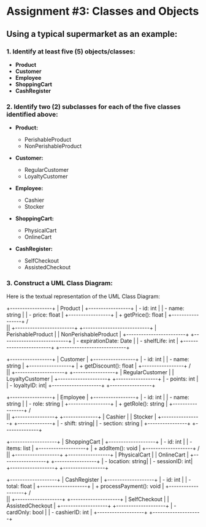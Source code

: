 # Assignment #3: Classes and Objects

## Using a typical supermarket as an example:

### 1. Identify at least five (5) objects/classes:

- **Product**
- **Customer**
- **Employee**
- **ShoppingCart**
- **CashRegister**

### 2. Identify two (2) subclasses for each of the five classes identified above:

- **Product:**

  - PerishableProduct
  - NonPerishableProduct

- **Customer:**

  - RegularCustomer
  - LoyaltyCustomer

- **Employee:**

  - Cashier
  - Stocker

- **ShoppingCart:**

  - PhysicalCart
  - OnlineCart

- **CashRegister:**
  - SelfCheckout
  - AssistedCheckout

### 3. Construct a UML Class Diagram:

Here is the textual representation of the UML Class Diagram:

+-----------------+
| Product |
+-----------------+
| - id: int |
| - name: string |
| - price: float |
+-----------------+
| + getPrice(): float |
+-----------------+
/\
 ||
+------------------------+ +---------------------------+
| PerishableProduct | | NonPerishableProduct |
+------------------------+ +---------------------------+
| - expirationDate: Date | | - shelfLife: int |
+------------------------+ +---------------------------+

+-----------------+
| Customer |
+-----------------+
| - id: int |
| - name: string |
+-----------------+
| + getDiscount(): float |
+-----------------+
/\
 ||
+--------------------+ +-----------------+
| RegularCustomer | | LoyaltyCustomer |
+--------------------+ +-----------------+
| - points: int | | - loyaltyID: int|
+--------------------+ +-----------------+

+-----------------+
| Employee |
+-----------------+
| - id: int |
| - name: string |
| - role: string |
+-----------------+
| + getRole(): string |
+-----------------+
/\
 ||
+----------------+ +--------------+
| Cashier | | Stocker |
+----------------+ +--------------+
| - shift: string| | - section: string |
+----------------+ +--------------+

+-------------------+
| ShoppingCart |
+-------------------+
| - id: int |
| - items: list |
+-------------------+
| + addItem(): void |
+-------------------+
/\
 ||
+------------------+ +-----------------+
| PhysicalCart | | OnlineCart |
+------------------+ +-----------------+
| - location: string| | - sessionID: int|
+------------------+ +-----------------+

+-------------------+
| CashRegister |
+-------------------+
| - id: int |
| - total: float |
+-------------------+
| + processPayment(): void |
+-------------------+
/\
 ||
+-------------------+ +--------------------+
| SelfCheckout | | AssistedCheckout |
+-------------------+ +--------------------+
| - cardOnly: bool | | - cashierID: int |
+-------------------+ +--------------------+
